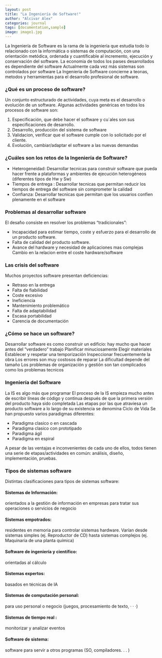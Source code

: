 ```yaml
---
layout: post
title: "La Ingeniería de Software!"
author: "Alcivar Alex"
categories: journal
tags: [documentation,sample]
image: image1.jpg
---
```


La Ingeniería de Software es la rama de la ingeniería que estudia todo lo relacionado con la informática o sistemas de computación, con una orientación metódica, ordenada y cuantificable al incremento, ejecución y conservación del software. La economia de todos los paıses desarrollados es dependiente del software Actualmente cada vez más sistemas son controlados por software
La Ingenieria de Software concierne a teorıas, metodos y herramientas
para el desarrollo profesional de software.

### ¿Qué es un proceso de software?

Un conjunto estructurado de actividades, cuya meta es el
desarrollo o evolución de un software.
Algunas actividades genéricas en todos los procesos de software son:
1. Especificación, que debe hacer el software y cu´ales son sus
especificaciones de desarrollo.
2. Desarrollo, producción del sistema de software
3. Validacion, verificar que el software cumple con lo solicitado por el
cliente.
4. Evolución, cambiar/adaptar el software a las nuevas demandas

### ¿Cuáles son los retos de la Ingeniería de Software?

* Heterogeneidad: Desarrollar tecnicas para construir software que
pueda hacer frente a plataformas y ambientes de ejecución
heterogéneos (diferentes tipos de Hw y Sw)
* Tiempos de entrega : Desarrollar tecnicas que permitan reducir los
tiempos de entrega del software sin comprometer la calidad
* Confianza: Desarrollar tecnicas que permitan que los usuarios
confíen plenamente en el software

### Problemas al desarrollar software

El desafıo consiste en resolver los problemas “tradicionales”:
* Incapacidad para estimar tiempo, coste y esfuerzo para el desarrollo
de un producto software.
* Falta de calidad del producto software.
* Avance del hardware y necesidad de aplicaciones mas complejas
 Cambio en la relacion entre el coste hardware/software

### Las crisis del software

Muchos proyectos software presentan deficiencias:
- Retraso en la entrega
- Falta de fiabilidad
- Coste excesivo
- Ineficiencia
- Mantenimiento problemático
- Falta de adaptabilidad
- Escasa portabilidad
- Carencia de documentación 

### ¿Cómo se hace un software?

Desarrollar software es como construir un edificio: hay mucho que hacer
antes del “verdadero” trabajo 
Planificar minuciosamente
Elegir materiales
Establecer y respetar una temporización
Inspeccionar frecuentemente la obra
Los errores son muy costosos de reparar
La dificultad depende del tamaño
Los problemas de organización y gestión son tan complicados como los
problemas tecnicos

### Ingeniería del Software

La IS es algo más que programar
El proceso de la IS empieza mucho antes de escribir líneas de código y
continua después de que la primera versión del producto haya sido
completada
Las etapas por las que atraviesa un producto software a lo largo de su
existencia se denomina Ciclo de Vida
Se han propuesto varios paradigmas diferentes:
* Paradigma clasico o en cascada
* Paradigma clasico con prototipado
* Paradigma ágil
* Paradigma en espiral

A pesar de las ventajas e inconvenientes de cada uno de ellos, todos
tienen una serie de etapas/actividades en común: análisis, diseño,
implementación, pruebas.

### Tipos de sistemas software

Distintas clasificaciones para tipos de sistemas software:
#### Sistemas de Información: 
orientados a la gestión de información en
empresas para tratar sus operaciones o servicios de negocio
#### Sistemas empotrados: 
residentes en memoria para controlar
sistemas hardware. Varían desde sistemas simples (ej. Reproductor de
CD) hasta sistemas complejos (ej. Maquinaria de una planta química)
#### Software de ingeniería y científico: 
orientadas al cálculo
#### Sistemas expertos: 
basados en técnicas de IA
#### Sistemas de computación personal: 
para uso personal o negocio
(juegos, procesamiento de texto, · · ·)
#### Sistemas de tiempo real : 
monitorizar y analizar eventos
#### Software de sistema: 
software para servir a otros programas (SO,
compiladores. . . )

